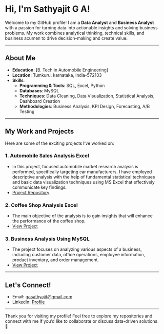 # Hi, I'm Sathyajit G A!

Welcome to my GitHub profile! I am a **Data Analyst** and **Business Analyst** with a passion for turning data into actionable insights and solving business problems. My work combines analytical thinking, technical skills, and business acumen to drive decision-making and create value.

---

## About Me
- **Education**: [B. Tech in Automobile Engineering]
- **Location**: Tumkuru, karnataka, India-572103
- **Skills**:
  - **Programming & Tools**:  SQL, Excel, Python
  - **Databases**: MySQL
  - **Techniques**: Data Cleaning, Data Visualization, Statistical Analysis, Dashboard Creation
  - **Methodologies**: Business Analysis, KPI Design, Forecasting, A/B Testing

---

## My Work and Projects
Here are some of the exciting projects I’ve worked on:

### 1. **Automobile Sales Analysis Excel**  
- In this project, focused automobile market research analysis is performed, specifically targeting car manufacturers. I have employed descriptive analysis with the help of fundamental statistical techniques and basic data visualization techniques using MS Excel that effectively communicate key findings. 
- [Project Repository](https://github.com/Neoleo3/Automobile_Sales_Analaysis_Excel)

### 2. **Coffee Shop Analysis Excel**  
- The main objective of the analysis is to gain insights that will enhance the performance of the coffee shop.
- [View Project](https://github.com/Neoleo3/Coffee_Shop_Analysis_Excel)

### 3. **Business Analysis Using MySQL**  
- The project focuses on analyzing various aspects of a business, including customer data, office operations, employee information, product inventory, and order management.
- [View Project](https://github.com/Neoleo3/Business-Analysis)

---

## Let's Connect!
- Email: [gasathyajit@gmail.com](gasathyajit@gmail.com)
- LinkedIn: [Profile](www.linkedin.com/in/sathyajit-g-a-564017110)

---

Thank you for visiting my profile! Feel free to explore my repositories and connect with me if you’d like to collaborate or discuss data-driven solutions. 🚀

